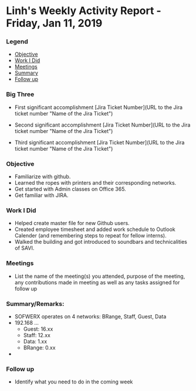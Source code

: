 # Linh's Weekly Activity Report - Friday, Jan 11, 2019
### Legend
 - [Objective](#objective)
 - [Work I Did](#work-i-did)
 - [Meetings](#meetings)
 - [Summary](#summary)
 - [Follow up](#follow-up)

### Big Three

- First significant accomplishment [Jira Ticket Number](URL to the Jira ticket number "Name of the Jira Ticket")

- Second significant accomplishment [Jira Ticket Number](URL to the Jira ticket number "Name of the Jira Ticket")

- Third significant accomplishment [Jira Ticket Number](URL to the Jira ticket number "Name of the Jira Ticket")

### Objective

- Familiarize with github.
- Learned the ropes with printers and their corresponding networks.
- Get started with Admin classes on Office 365. 
- Get familiar with JIRA.


### Work I Did

- Helped create master file for new Github users.
- Created employee timesheet and added work schedule to Outlook Calender (and remembering steps to repeat for fellow interns). 
- Walked the building and got introduced to soundbars and technicalities of SAVI. 


### Meetings
  - List the name of the meeting(s) you attended, purpose of the meeting, any contributions made in meeting as well as any tasks assigned for follow up

### Summary/Remarks:

- SOFWERX operates on 4 networks: BRange, Staff, Guest, Data
- 192.168 ... 
    - Guest: 16.xx
    - Staff: 12.xx
    - Data: 1.xx
    - BRange: 0.xx
- 


### Follow up

- Identify what you need to do in the coming week
